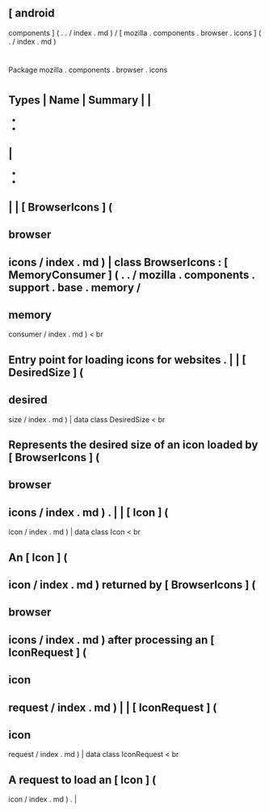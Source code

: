 [
android
-
components
]
(
.
.
/
index
.
md
)
/
[
mozilla
.
components
.
browser
.
icons
]
(
.
/
index
.
md
)
#
#
Package
mozilla
.
components
.
browser
.
icons
#
#
#
Types
|
Name
|
Summary
|
|
-
-
-
|
-
-
-
|
|
[
BrowserIcons
]
(
-
browser
-
icons
/
index
.
md
)
|
class
BrowserIcons
:
[
MemoryConsumer
]
(
.
.
/
mozilla
.
components
.
support
.
base
.
memory
/
-
memory
-
consumer
/
index
.
md
)
<
br
>
Entry
point
for
loading
icons
for
websites
.
|
|
[
DesiredSize
]
(
-
desired
-
size
/
index
.
md
)
|
data
class
DesiredSize
<
br
>
Represents
the
desired
size
of
an
icon
loaded
by
[
BrowserIcons
]
(
-
browser
-
icons
/
index
.
md
)
.
|
|
[
Icon
]
(
-
icon
/
index
.
md
)
|
data
class
Icon
<
br
>
An
[
Icon
]
(
-
icon
/
index
.
md
)
returned
by
[
BrowserIcons
]
(
-
browser
-
icons
/
index
.
md
)
after
processing
an
[
IconRequest
]
(
-
icon
-
request
/
index
.
md
)
|
|
[
IconRequest
]
(
-
icon
-
request
/
index
.
md
)
|
data
class
IconRequest
<
br
>
A
request
to
load
an
[
Icon
]
(
-
icon
/
index
.
md
)
.
|
